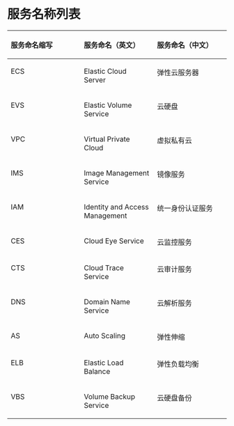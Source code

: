 # 服务名称列表<a name="ZH-CN_TOPIC_0129108017"></a>

<a name="table3602209103711"></a>
<table><thead align="left"><tr id="row3603179163714"><th class="cellrowborder" valign="top" width="33.33333333333333%" id="mcps1.1.4.1.1"><p id="p13603391379"><a name="p13603391379"></a><a name="p13603391379"></a>服务命名缩写</p>
</th>
<th class="cellrowborder" valign="top" width="33.33333333333333%" id="mcps1.1.4.1.2"><p id="p1603129133713"><a name="p1603129133713"></a><a name="p1603129133713"></a>服务命名（英文）</p>
</th>
<th class="cellrowborder" valign="top" width="33.33333333333333%" id="mcps1.1.4.1.3"><p id="p8603149143720"><a name="p8603149143720"></a><a name="p8603149143720"></a>服务命名（中文）</p>
</th>
</tr>
</thead>
<tbody><tr id="row106031295377"><td class="cellrowborder" valign="top" width="33.33333333333333%" headers="mcps1.1.4.1.1 "><p id="p86031899375"><a name="p86031899375"></a><a name="p86031899375"></a>ECS</p>
</td>
<td class="cellrowborder" valign="top" width="33.33333333333333%" headers="mcps1.1.4.1.2 "><p id="p116031993717"><a name="p116031993717"></a><a name="p116031993717"></a>Elastic Cloud Server</p>
</td>
<td class="cellrowborder" valign="top" width="33.33333333333333%" headers="mcps1.1.4.1.3 "><p id="p060399113711"><a name="p060399113711"></a><a name="p060399113711"></a>弹性云服务器</p>
</td>
</tr>
<tr id="row136031911377"><td class="cellrowborder" valign="top" width="33.33333333333333%" headers="mcps1.1.4.1.1 "><p id="p86035973718"><a name="p86035973718"></a><a name="p86035973718"></a>EVS</p>
</td>
<td class="cellrowborder" valign="top" width="33.33333333333333%" headers="mcps1.1.4.1.2 "><p id="p86031799375"><a name="p86031799375"></a><a name="p86031799375"></a>Elastic Volume Service</p>
</td>
<td class="cellrowborder" valign="top" width="33.33333333333333%" headers="mcps1.1.4.1.3 "><p id="p1160314983716"><a name="p1160314983716"></a><a name="p1160314983716"></a>云硬盘</p>
</td>
</tr>
<tr id="row146031591374"><td class="cellrowborder" valign="top" width="33.33333333333333%" headers="mcps1.1.4.1.1 "><p id="p7603119183720"><a name="p7603119183720"></a><a name="p7603119183720"></a>VPC</p>
</td>
<td class="cellrowborder" valign="top" width="33.33333333333333%" headers="mcps1.1.4.1.2 "><p id="p960310983710"><a name="p960310983710"></a><a name="p960310983710"></a>Virtual Private Cloud</p>
</td>
<td class="cellrowborder" valign="top" width="33.33333333333333%" headers="mcps1.1.4.1.3 "><p id="p1960459153715"><a name="p1960459153715"></a><a name="p1960459153715"></a>虚拟私有云</p>
</td>
</tr>
<tr id="row1960409133717"><td class="cellrowborder" valign="top" width="33.33333333333333%" headers="mcps1.1.4.1.1 "><p id="p206046920378"><a name="p206046920378"></a><a name="p206046920378"></a>IMS</p>
</td>
<td class="cellrowborder" valign="top" width="33.33333333333333%" headers="mcps1.1.4.1.2 "><p id="p1604597377"><a name="p1604597377"></a><a name="p1604597377"></a>Image Management Service</p>
</td>
<td class="cellrowborder" valign="top" width="33.33333333333333%" headers="mcps1.1.4.1.3 "><p id="p166041994376"><a name="p166041994376"></a><a name="p166041994376"></a>镜像服务</p>
</td>
</tr>
<tr id="row14604159173711"><td class="cellrowborder" valign="top" width="33.33333333333333%" headers="mcps1.1.4.1.1 "><p id="p56041590371"><a name="p56041590371"></a><a name="p56041590371"></a>IAM</p>
</td>
<td class="cellrowborder" valign="top" width="33.33333333333333%" headers="mcps1.1.4.1.2 "><p id="p1660414983711"><a name="p1660414983711"></a><a name="p1660414983711"></a>Identity and Access Management</p>
</td>
<td class="cellrowborder" valign="top" width="33.33333333333333%" headers="mcps1.1.4.1.3 "><p id="p260459153713"><a name="p260459153713"></a><a name="p260459153713"></a>统一身份认证服务</p>
</td>
</tr>
<tr id="row811083311417"><td class="cellrowborder" valign="top" width="33.33333333333333%" headers="mcps1.1.4.1.1 "><p id="p9111113344120"><a name="p9111113344120"></a><a name="p9111113344120"></a>CES</p>
</td>
<td class="cellrowborder" valign="top" width="33.33333333333333%" headers="mcps1.1.4.1.2 "><p id="p10111533194110"><a name="p10111533194110"></a><a name="p10111533194110"></a>Cloud Eye Service</p>
</td>
<td class="cellrowborder" valign="top" width="33.33333333333333%" headers="mcps1.1.4.1.3 "><p id="p12111173314116"><a name="p12111173314116"></a><a name="p12111173314116"></a>云监控服务</p>
</td>
</tr>
<tr id="row1294144101820"><td class="cellrowborder" valign="top" width="33.33333333333333%" headers="mcps1.1.4.1.1 "><p id="p12296114413180"><a name="p12296114413180"></a><a name="p12296114413180"></a>CTS</p>
</td>
<td class="cellrowborder" valign="top" width="33.33333333333333%" headers="mcps1.1.4.1.2 "><p id="p17296134481812"><a name="p17296134481812"></a><a name="p17296134481812"></a>Cloud Trace Service</p>
</td>
<td class="cellrowborder" valign="top" width="33.33333333333333%" headers="mcps1.1.4.1.3 "><p id="p92961744141811"><a name="p92961744141811"></a><a name="p92961744141811"></a>云审计服务</p>
</td>
</tr>
<tr id="row27021958181811"><td class="cellrowborder" valign="top" width="33.33333333333333%" headers="mcps1.1.4.1.1 "><p id="p6702155821817"><a name="p6702155821817"></a><a name="p6702155821817"></a>DNS</p>
</td>
<td class="cellrowborder" valign="top" width="33.33333333333333%" headers="mcps1.1.4.1.2 "><p id="p4702125851819"><a name="p4702125851819"></a><a name="p4702125851819"></a>Domain Name Service</p>
</td>
<td class="cellrowborder" valign="top" width="33.33333333333333%" headers="mcps1.1.4.1.3 "><p id="p10702135819184"><a name="p10702135819184"></a><a name="p10702135819184"></a>云解析服务</p>
</td>
</tr>
<tr id="row093510551188"><td class="cellrowborder" valign="top" width="33.33333333333333%" headers="mcps1.1.4.1.1 "><p id="p17935185501813"><a name="p17935185501813"></a><a name="p17935185501813"></a>AS</p>
</td>
<td class="cellrowborder" valign="top" width="33.33333333333333%" headers="mcps1.1.4.1.2 "><p id="p8935145515186"><a name="p8935145515186"></a><a name="p8935145515186"></a>Auto Scaling</p>
</td>
<td class="cellrowborder" valign="top" width="33.33333333333333%" headers="mcps1.1.4.1.3 "><p id="p1793518558185"><a name="p1793518558185"></a><a name="p1793518558185"></a>弹性伸缩</p>
</td>
</tr>
<tr id="row27536297199"><td class="cellrowborder" valign="top" width="33.33333333333333%" headers="mcps1.1.4.1.1 "><p id="p1575342919199"><a name="p1575342919199"></a><a name="p1575342919199"></a>ELB</p>
</td>
<td class="cellrowborder" valign="top" width="33.33333333333333%" headers="mcps1.1.4.1.2 "><p id="p1375332910195"><a name="p1375332910195"></a><a name="p1375332910195"></a>Elastic Load Balance</p>
</td>
<td class="cellrowborder" valign="top" width="33.33333333333333%" headers="mcps1.1.4.1.3 "><p id="p1075314297196"><a name="p1075314297196"></a><a name="p1075314297196"></a>弹性负载均衡</p>
</td>
</tr>
<tr id="row2057175215183"><td class="cellrowborder" valign="top" width="33.33333333333333%" headers="mcps1.1.4.1.1 "><p id="p1957125217180"><a name="p1957125217180"></a><a name="p1957125217180"></a>VBS</p>
</td>
<td class="cellrowborder" valign="top" width="33.33333333333333%" headers="mcps1.1.4.1.2 "><p id="p115719526184"><a name="p115719526184"></a><a name="p115719526184"></a>Volume Backup Service</p>
</td>
<td class="cellrowborder" valign="top" width="33.33333333333333%" headers="mcps1.1.4.1.3 "><p id="p1657145210189"><a name="p1657145210189"></a><a name="p1657145210189"></a>云硬盘备份</p>
</td>
</tr>
</tbody>
</table>


